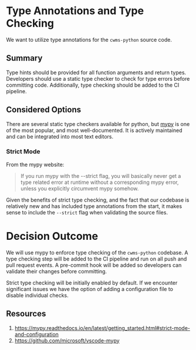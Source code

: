 # Type Annotations and Type Checking

We want to utilize type annotations for the `cwms-python` source code. 

## Summary

Type hints should be provided for all function arguments and return types. Developers should use a static type checker to check for type errors before committing code. Additionally, type checking should be added to the CI pipeline.

## Considered Options

There are several static type checkers available for python, but [mypy][mypy] is one of the most popular, and most well-documented. It is actively maintained and can be integrated into most text editors.

[mypy]: https://mypy-lang.org/

### Strict Mode

From the mypy website:

> If you run mypy with the --strict flag, you will basically never get a type related error at runtime without a corresponding mypy error, unless you explicitly circumvent mypy somehow.

Given the benefits of strict type checking, and the fact that our codebase is relatively new and has included type annotations from the start, it makes sense to include the `--strict` flag when validating the source files.

# Decision Outcome

We will use mypy to enforce type checking of the `cwms-python` codebase. A type checking step will be added to the CI pipeline and run on all push and pull request events. A pre-commit hook will be added so developers can validate their changes before committing.

Strict type checking will be initially enabled by default. If we encounter significant issues we have the option of adding a configuration file to disable individual checks.

## Resources

1. https://mypy.readthedocs.io/en/latest/getting_started.html#strict-mode-and-configuration
2. https://github.com/microsoft/vscode-mypy